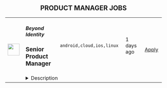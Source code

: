 <div align="center"><h2>PRODUCT MANAGER JOBS</h2></div><table><tr>
                <td width="100" height="100" rowspan="2">
                    <img src="https://remotive.com/job/1532466/logo" width="38px" height="auto">
                </td>
                <td width="300">
                    <h5>Beyond Identity</h5>
                    <h3>Senior Product Manager</h3>
                </td>
                <td width="300">
                    <code>android,cloud,ios,linux</code>
                </td>
                <td width="200">
                <text>1 days ago</text>
                </td>
                <td width="100" rowspan="2">
                <a href="https://remotive.com/remote-jobs/product/senior-product-manager-1532466" align="right" target="_blank">Apply</a>
                </td>
            </tr>
            <tr>
                <td colspan="3">
                <details><summary>Description</summary>
                <p>At Beyond Identity, product management is a strategic function whose mandate is to understand our prospects and customers so we can be the Voice of the Customer. You will start with “why” and “who” to create a common understanding of the personas we serve and the value we create. You will leverage your understanding of the competitive landscape and knowledge of the underlying technologies to augment and strengthen these inputs. You will build upon all of these to define the “what” in the product roadmap and lead the organization to achieve it. </p>
<p>You will leverage strong product instincts while collecting and synthesizing input from many sources and empowering the team to continuously deliver customer value. You will bring empathy, humility, and a continuous learning mindset every day. You are motivated to innovate and create, to always do the right thing, and to build a sustaining product and company.</p>
<p><strong>Responsibilities: </strong></p>
<ul style="">
<li style="">Engage with security, identity and IT leaders at prospects and customers to understand market trends, detailed requirements, architectural capabilities and constraints, and use cases</li>
<li style="">Define, build alignment with, and lead the execution of the strategy and roadmap for mobile and desktop / laptop product capabilities with a razor focus on the experience and functionality afforded both administrators and end users</li>
<li style="">Define and measure lead and lag metrics to determine the utilization and success of releases</li>
<li style="">Write, prioritize and accept user stories and epics</li>
<li style="">Team with Design to iterate and deliver holistic requirements to Engineering</li>
<li style="">Actively participate in 1-2 Agile teams to deliver predictable releases</li>
<li style="">Collaborate cross-functionally with Sales, Marketing, Support and Cloud Engineering to ensure organizational readiness for releases</li>
</ul>
<p><strong>Qualifications:</strong></p>
<ul style="">
<li style="">5+ years of B2B software product management experience</li>
<li style="">3+ years of experience implementing, administering and/or supporting Windows, macOS and Linux desktops in enterprises -OR- being a product manager for endpoint software products</li>
<li style="">3+ years of experience with native iOS and/or Android mobile applications that tightly integrate to the underlying operating system </li>
<li style="">Ability to synthesize different perspectives and make recommendations and decisions with incomplete information and ambiguity</li>
<li style="">Experience with and advocate for Agile and user-centered design</li>
<li style="">Experience at and thrive in a startup or early-stage environment</li>
<li style="">Think strategically and act tactically; proven ability to define and translate a vision into detailed and actionable plans</li>
<li style="">Understand how to leverage experience and intuition while adapting to new situations</li>
<li style="">Team player &amp; strong collaborator who proactively engages stakeholders for input, validation and building consensus</li>
<li style="">Excellent written and oral communication skills</li>
<li style="">Comfortable presenting to executive, sales and technical audiences</li>
</ul>
<div class='"content-conclusion"'>
<div class="h4"><em>Beyond Identity Inc. is an equal opportunity employer. We respect and seek to empower each individual and support the diverse cultures, perspectives, skills, and experiences within our workforce.</em></div>
<div class="h2">About Company</div>
<p>Beyond Identity is fundamentally changing how the world logs in with a groundbreaking invisible, un-phishable MFA platform that provides the most secure and frictionless authentication on the planet. We stop ransomware and account takeover attacks in their tracks and dramatically improve the user experience. Beyond Identity’s state-of-the-art platform eliminates passwords and other phishable factors, enabling organizations to confidently validate users’ identities. The solution ensures users log in from authorized devices, and that the device meets the security policy requirements during login and continuously after that. Our revolutionary approach empowers zero trust by cryptographically binding the user’s identity to their device and analyzing hundreds of risk signals on an ongoing basis. The company’s advanced risk policy engine enables organizations to implement foundationally secure authentication and utilize risk signals for protection, rather than just for detection and response. For more information on why Intuit, Snowflake, and Roblox use Beyond Identity, please visit <a href="%22http:/www.beyondidentity.com/%22" rel="nofollow" target='"_blank"'>www.beyondidentity.com</a>.</p>
</div>
<img src="https://remotive.com/job/track/1532466/blank.gif?source=public_api" alt=""/>
                </details>
                </td>
            </tr></table>